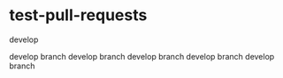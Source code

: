 # test-pull-requests
develop

develop branch develop branch develop branch develop branch develop branch 